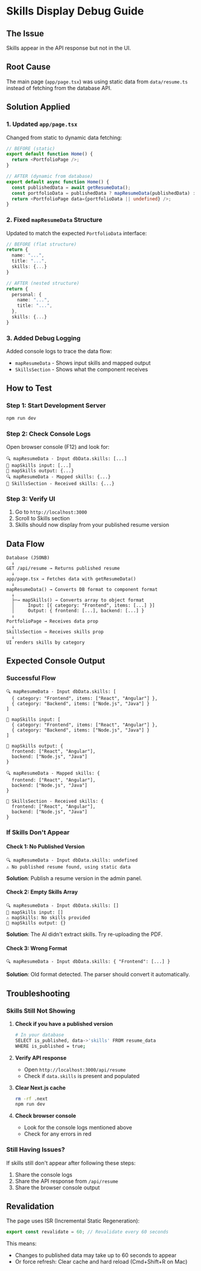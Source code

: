 # Skills Display Debug Guide

## The Issue

Skills appear in the API response but not in the UI.

## Root Cause

The main page (`app/page.tsx`) was using static data from `data/resume.ts` instead of fetching from the database API.

## Solution Applied

### 1. Updated `app/page.tsx`

Changed from static to dynamic data fetching:

```typescript
// BEFORE (static)
export default function Home() {
  return <PortfolioPage />;
}

// AFTER (dynamic from database)
export default async function Home() {
  const publishedData = await getResumeData();
  const portfolioData = publishedData ? mapResumeData(publishedData) : null;
  return <PortfolioPage data={portfolioData || undefined} />;
}
```

### 2. Fixed `mapResumeData` Structure

Updated to match the expected `PortfolioData` interface:

```typescript
// BEFORE (flat structure)
return {
  name: "...",
  title: "...",
  skills: {...}
}

// AFTER (nested structure)
return {
  personal: {
    name: "...",
    title: "...",
  },
  skills: {...}
}
```

### 3. Added Debug Logging

Added console logs to trace the data flow:

- `mapResumeData` - Shows input skills and mapped output
- `SkillsSection` - Shows what the component receives

## How to Test

### Step 1: Start Development Server

```bash
npm run dev
```

### Step 2: Check Console Logs

Open browser console (F12) and look for:

```
🔍 mapResumeData - Input dbData.skills: [...]
🔄 mapSkills input: [...]
🔄 mapSkills output: {...}
🔍 mapResumeData - Mapped skills: {...}
🎨 SkillsSection - Received skills: {...}
```

### Step 3: Verify UI

1. Go to `http://localhost:3000`
2. Scroll to Skills section
3. Skills should now display from your published resume version

## Data Flow

```
Database (JSONB)
  ↓
GET /api/resume → Returns published resume
  ↓
app/page.tsx → Fetches data with getResumeData()
  ↓
mapResumeData() → Converts DB format to component format
  ↓
  ├─→ mapSkills() → Converts array to object format
  │     Input: [{ category: "Frontend", items: [...] }]
  │     Output: { frontend: [...], backend: [...] }
  ↓
PortfolioPage → Receives data prop
  ↓
SkillsSection → Receives skills prop
  ↓
UI renders skills by category
```

## Expected Console Output

### Successful Flow

```
🔍 mapResumeData - Input dbData.skills: [
  { category: "Frontend", items: ["React", "Angular"] },
  { category: "Backend", items: ["Node.js", "Java"] }
]

🔄 mapSkills input: [
  { category: "Frontend", items: ["React", "Angular"] },
  { category: "Backend", items: ["Node.js", "Java"] }
]

🔄 mapSkills output: {
  frontend: ["React", "Angular"],
  backend: ["Node.js", "Java"]
}

🔍 mapResumeData - Mapped skills: {
  frontend: ["React", "Angular"],
  backend: ["Node.js", "Java"]
}

🎨 SkillsSection - Received skills: {
  frontend: ["React", "Angular"],
  backend: ["Node.js", "Java"]
}
```

### If Skills Don't Appear

#### Check 1: No Published Version

```
🔍 mapResumeData - Input dbData.skills: undefined
⚠️ No published resume found, using static data
```

**Solution**: Publish a resume version in the admin panel.

#### Check 2: Empty Skills Array

```
🔍 mapResumeData - Input dbData.skills: []
🔄 mapSkills input: []
⚠️ mapSkills: No skills provided
🔄 mapSkills output: {}
```

**Solution**: The AI didn't extract skills. Try re-uploading the PDF.

#### Check 3: Wrong Format

```
🔍 mapResumeData - Input dbData.skills: { "Frontend": [...] }
```

**Solution**: Old format detected. The parser should convert it automatically.

## Troubleshooting

### Skills Still Not Showing

1. **Check if you have a published version**

   ```bash
   # In your database
   SELECT is_published, data->'skills' FROM resume_data
   WHERE is_published = true;
   ```

2. **Verify API response**

   - Open `http://localhost:3000/api/resume`
   - Check if `data.skills` is present and populated

3. **Clear Next.js cache**

   ```bash
   rm -rf .next
   npm run dev
   ```

4. **Check browser console**
   - Look for the console logs mentioned above
   - Check for any errors in red

### Still Having Issues?

If skills still don't appear after following these steps:

1. Share the console logs
2. Share the API response from `/api/resume`
3. Share the browser console output

## Revalidation

The page uses ISR (Incremental Static Regeneration):

```typescript
export const revalidate = 60; // Revalidate every 60 seconds
```

This means:

- Changes to published data may take up to 60 seconds to appear
- Or force refresh: Clear cache and hard reload (Cmd+Shift+R on Mac)
